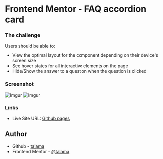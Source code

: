 # Frontend Mentor - FAQ accordion card

### The challenge

Users should be able to:

- View the optimal layout for the component depending on their device's screen size
- See hover states for all interactive elements on the page
- Hide/Show the answer to a question when the question is clicked

### Screenshot

![Imgur](https://i.imgur.com/MUSHr2s.png)
![Imgur](https://i.imgur.com/7SavTvg.png)

### Links

- Live Site URL: [Github pages](https://talama.github.io/FM-accordionCard/)

## Author

- Github - [talama](https://github.com/)
- Frontend Mentor - [@talama](https://www.frontendmentor.io/profile/talama)
